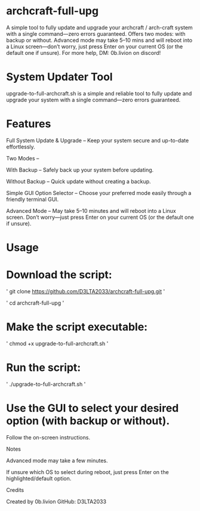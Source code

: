 # archcraft-full-upg
A simple tool to fully update and upgrade your archcraft / arch-craft system with a single command—zero errors guaranteed. Offers two modes: with backup or without. Advanced mode may take 5–10 mins and will reboot into a Linux screen—don’t worry, just press Enter on your current OS (or the default one if unsure). For more help, DM: 0b.livion on discord!

# System Updater Tool

upgrade-to-full-archcraft.sh is a simple and reliable tool to fully update and upgrade your system with a single command—zero errors guaranteed.

# Features

Full System Update & Upgrade – Keep your system secure and up-to-date effortlessly.

Two Modes –

With Backup – Safely back up your system before updating.

Without Backup – Quick update without creating a backup.

Simple GUI Option Selector – Choose your preferred mode easily through a friendly terminal GUI.

Advanced Mode – May take 5–10 minutes and will reboot into a Linux screen. Don’t worry—just press Enter on your current OS (or the default one if unsure).

# Usage

# Download the script:
' git clone https://github.com/D3LTA2033/archcraft-full-upg.git '

' cd archcraft-full-upg '

# Make the script executable:
' chmod +x upgrade-to-full-archcraft.sh '

# Run the script:
' ./upgrade-to-full-archcraft.sh '

# Use the GUI to select your desired option (with backup or without).

Follow the on-screen instructions.

Notes

Advanced mode may take a few minutes.

If unsure which OS to select during reboot, just press Enter on the highlighted/default option.

Credits

Created by 0b.livion
GitHub: D3LTA2033
